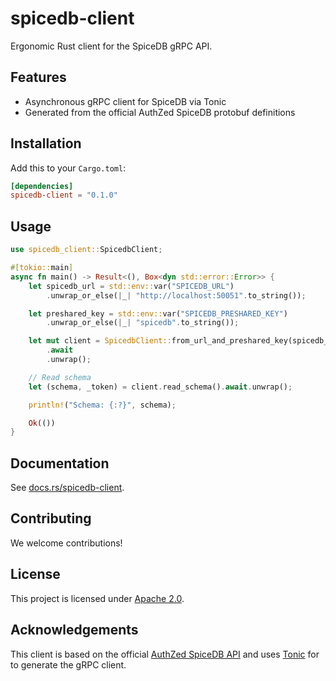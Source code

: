 # spicedb-client

Ergonomic Rust client for the SpiceDB gRPC API.

## Features

- Asynchronous gRPC client for SpiceDB via Tonic
- Generated from the official AuthZed SpiceDB protobuf definitions

## Installation

Add this to your `Cargo.toml`:

```toml
[dependencies]
spicedb-client = "0.1.0"
```

## Usage

```rust
use spicedb_client::SpicedbClient;

#[tokio::main]
async fn main() -> Result<(), Box<dyn std::error::Error>> {
    let spicedb_url = std::env::var("SPICEDB_URL")
        .unwrap_or_else(|_| "http://localhost:50051".to_string());

    let preshared_key = std::env::var("SPICEDB_PRESHARED_KEY")
        .unwrap_or_else(|_| "spicedb".to_string());

    let mut client = SpicedbClient::from_url_and_preshared_key(spicedb_url, preshared_key)
        .await
        .unwrap();

    // Read schema
    let (schema, _token) = client.read_schema().await.unwrap();

    println!("Schema: {:?}", schema);

    Ok(())
}
```

## Documentation

See [docs.rs/spicedb-client](https://docs.rs/spicedb-client).

## Contributing

We welcome contributions!

## License

This project is licensed under [Apache 2.0](LICENSE).

## Acknowledgements

This client is based on the official [AuthZed SpiceDB API](https://docs.authzed.com) and uses [Tonic](https://github.com/hyperium/tonic) for to generate the gRPC client.
